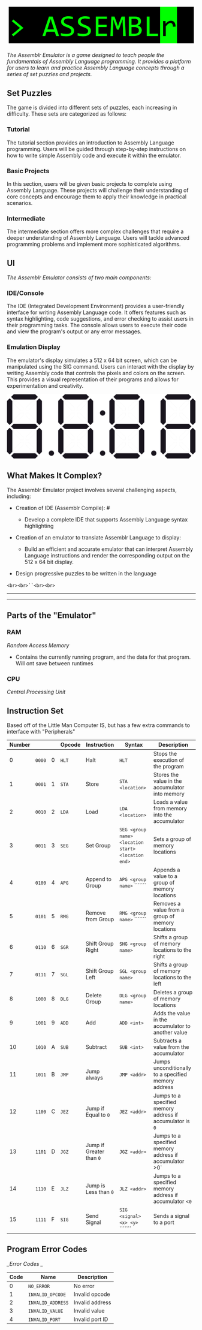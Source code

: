 <img src="src\assests\Assemblr Logo.png" alt="Assemblr Logo"/>

_The Assemblr Emulator is a game designed to teach people the fundamentals of Assembly Language programming. It provides a platform for users to learn and practice Assembly Language concepts through a series of set puzzles and projects._

## Set Puzzles

The game is divided into different sets of puzzles, each increasing in difficulty. These sets are categorized as follows:

### Tutorial

The tutorial section provides an introduction to Assembly Language programming. Users will be guided through step-by-step instructions on how to write simple Assembly code and execute it within the emulator.

### Basic Projects

In this section, users will be given basic projects to complete using Assembly Language. These projects will challenge their understanding of core concepts and encourage them to apply their knowledge in practical scenarios.

### Intermediate

The intermediate section offers more complex challenges that require a deeper understanding of Assembly Language. Users will tackle advanced programming problems and implement more sophisticated algorithms.

## UI

_The Assemblr Emulator consists of two main components:_

### IDE/Console

The IDE (Integrated Development Environment) provides a user-friendly interface for writing Assembly Language code. It offers features such as syntax highlighting, code suggestions, and error checking to assist users in their programming tasks. The console allows users to execute their code and view the program's output or any error messages.

### Emulation Display

The emulator's display simulates a 512 x 64 bit screen, which can be manipulated using the SIG command. Users can interact with the display by writing Assembly code that controls the pixels and colors on the screen. This provides a visual representation of their programs and allows for experimentation and creativity.

![Emulation Display](https://raw.githubusercontent.com/joshua-cotugno/Assemblr/main/README-resources/display.svg)

## What Makes It Complex?

The Assemblr Emulator project involves several challenging aspects, including:

- Creation of IDE (Assemblr Compile): #

  - Develop a complete IDE that supports Assembly Language syntax highlighting
- Creation of an emulator to translate Assemblr Language to display:

  - Build an efficient and accurate emulator that can interpret Assembly Language instructions and render the corresponding output on the 512 x 64 bit display.
- Design progressive puzzles to be written in the language

`<br><br>``<br><br>`

---

---

## Parts of the "Emulator"

### RAM

*_Random Access Memory_*

- Contains the currently running program, and the data for that program. Will ont save between runtimes

### CPU

*_Central Processing Unit_*

## Instruction Set

Based off of the Little Man Computer IS, but has a few extra commands to interface with "Peripherals"

| Number |          |   | Opcode  | Instruction                | Syntax                                                   | Description                                                 |
| ------ | -------- | - | ------- | -------------------------- | -------------------------------------------------------- | ----------------------------------------------------------- |
| 0      | `0000` | 0 | `HLT` | Halt                       | `HLT`                                                  | Stops the execution of the program                          |
| 1      | `0001` | 1 | `STA` | Store                      | `STA <location>`                                       | Stores the value in the accumulator into memory             |
| 2      | `0010` | 2 | `LDA` | Load                       | `LDA <location>`                                       | Loads a value from memory into the accumulator              |
| 3      | `0011` | 3 | `SEG` | Set Group                  | `SEG <group name>` `<location start> <location end>` | Sets a group of memory locations                            |
| 4      | `0100` | 4 | `APG` | Append to Group            | `APG <group name>` ```<int>````                      | Appends a value to a group of memory locations              |
| 5      | `0101` | 5 | `RMG` | Remove from Group          | `RMG <group name>` ```<int>````                      | Removes a value from a group of memory locations            |
| 6      | `0110` | 6 | `SGR` | Shift Group Right          | `SHG <group name>`                                     | Shifts a group of memory locations to the right             |
| 7      | `0111` | 7 | `SGL` | Shift Group Left           | `SGL <group name>`                                     | Shifts a group of memory locations to the left              |
| 8      | `1000` | 8 | `DLG` | Delete Group               | `DLG <group name>`                                     | Deletes a group of memory locations                         |
| 9      | `1001` | 9 | `ADD` | Add                        | `ADD <int>`                                            | Adds the value in the accumulator to another value          |
| 10     | `1010` | A | `SUB` | Subtract                   | `SUB <int>`                                            | Subtracts a value from the accumulator                      |
| 11     | `1011` | B | `JMP` | Jump always                | `JMP <addr>`                                           | Jumps unconditionally to a specified memory address         |
| 12     | `1100` | C | `JEZ` | Jump if Equal to `0`     | `JEZ <addr>`                                           | Jumps to a specified memory address if accumulator is `0` |
| 13     | `1101` | D | `JGZ` | Jump if Greater than `0` | `JGZ <addr>`                                           | Jumps to a specified memory address if accumulator >0`      |
| 14     | `1110` | E | `JLZ` | Jump is Less than `0`    | `JLZ <addr>`                                           | Jumps to a specified memory address if accumulator <`0`   |
| 15     | `1111` | F | `SIG` | Send Signal                | `SIG <signal> <x> <y>` ```<port>````                 | Sends a signal to a port                                    |

## Program Error Codes
*_Error Codes _*

| Code | Name | Description |
| ---- | ---- | ----------- |
| 0 | `NO_ERROR` | No error |
| 1 | `INVALID_OPCODE` | Invalid opcode |
| 2 | `INVALID_ADDRESS` | Invalid address |
| 3 | `INVALID_VALUE` | Invalid value |
| 4 | `INVALID_PORT` | Invalid port ID |
